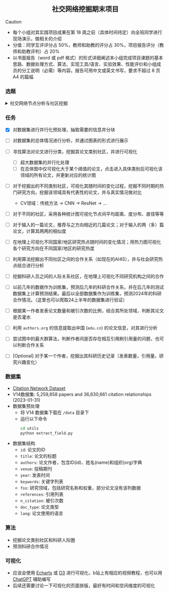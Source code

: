 <h2 align="center">社交网络挖掘期末项目</h2>

> [!CAUTION]
> - 每个小组对其实践项目成果在第 18 周之前（具体时间待定）向全班同学进行现场演示，做相关的介绍   
> - 分值：同学互评评分占 50%，教师和助教的评分占 30%，项目报告评分（教师和助教评判）占 20%   
> - 以书面报告（word 或 pdf 格式）的形式详细阐述本小组完成项目课题的基本思路、数据处理方式、算法、实现工具/语言、实验效果、性能评价和小组成员的分工说明（必需）等内容。报告可用中文或英文书写，要求不超过 8 页 A4 的篇幅

### 选题

<details>
<summary> 社交网络节点分析与社区挖掘 </summary>

- a. 应用某种社区挖掘算法划分网络中的不同社区，并用可视化技术展现出（具体展示工具不做硬性要求）。
- b. 对网络做进一步分析，例如应用各种节点的中心性度量算法将最具影响力/权威性/中枢性的节点识别并凸显出来，通过图、表等形式展现网络的各种属性度量结果（如节点间平均距离、度分布、图/社区的直径、网络结构演化等）。
- c. 附加任务（非必做，可任选其一）：
  - 链接预测：利用网络数据集提供的信息，设计一种机器学习模型预测网络中边的形成，同时说明预测模型性能评价的方法和结果。针对不同网络数据集，链接预测可对应不同的应用任务，如好友预测、科研合作预测、购买行为预测等。
  - 节点分类：设计一种模型判别网络中各节点的类别，同时说明模型性能评价的方法和结果。根据实际数据集可以实现二分类或多分类。

</details>

### 任务

- [x] 对数据集进行并行化预处理，抽取需要的信息并分块
- [ ] 对数据集的总体情况进行分析，并通过图表的形式进行展示
- [ ] 寻找算法对论文进行分类，挖掘其论文类别社区，并进行可视化
  - [ ] 超大数据集的并行化处理
  - [ ] 在总体图中仅可视化大于某个阈值的论文，点击进入具体类别后可视化该领域的所有论文，并更新对应的统计图
- [ ] 对于挖掘出的不同类别社区，可视化其随时间的变化过程，挖掘不同时期的热门研究方向，挖掘该领域具有代表性的论文，并与真实情况做对比
  - CV领域：传统方法 -> CNN -> ResNet -> ...
- [ ] 对于不同的社区，采用各种统计图可视化节点间平均距离、度分布、直径等等
- [ ] 对于输入的一篇论文，推荐与之方向相近的几篇论文；对于输入的两（多）篇论文，计算其两两的相似度
- [ ] 在地理上可视化不同国家/地区研究热点随时间的变化情况；用热力图可视化各个研究方向在不同国家/地区的研究热度 
- [ ] 利用算法挖掘出不同社区之间的合作关系（如现在的AI4S），并与社会研究热点结合进行分析
- [ ] 挖掘科研人员之间的人际关系社区，在地理上可视化不同研究机构之间的合作
- [ ] 以前几年的数据作为训练集，预测后几年的科研合作关系，并在后几年的测试数据集上计算预测结果。最后以全部数据集作为训练集，预测2024年的科研合作情况。（这里也可以爬取24上半年的数据集进行验证）
- [ ] 根据某一作者发表论文数量和被引次数的比例，结合其所处领域，判断其论文是否灌水
- [ ] 利用 `authors.org` 的信息提取出中国 (`edu.cn`) 的论文信息，对其进行分析
- [ ] 尝试图中的最大群算法，判断作者间是否存在相互引用刷引用量的问题，也可以判断合作关系
- [ ] [Optional] 对于某一个作者，挖掘出其科研历史记录（发表数量，引用量，研究兴趣变化）


### 数据集

- [Citation Network Dataset](https://www.aminer.cn/citation)
- V14数据集: 5,259,858 papers and 36,630,661 citation relationships (2023-01-31)
- 数据集预处理
  - 将 V14 数据集下载在 `/data` 目录下
  - 运行以下命令
    ```cmd
    cd utils
    python extract_field.py
    ```
- 数据集结构
  - `id`: 论文的ID
  - `title`: 论文的标题
  - `authors`: 论文作者，包含ID(id)、姓名(name)和组织(org)字典
  - `venue`: 投稿期刊
  - `year`: 发表时间
  - `keywords`: 关键字列表
  - `fos`: 研究领域，包括研究名称和权重，部分论文没有该列数据
  - `references`: 引用列表
  - `n_citation`: 被引次数
  - `doc_type`: 论文类型
  - `lang`: 论文使用的语言

### 算法

- 挖掘论文类别社区和科研人际圈
- 预测科研合作情况

### 可视化

- 应该会使用 [Echarts](https://echarts.apache.org/) 或 [D3](https://d3js.org/) 进行可视化，b站上有相应的视频教程，也可以用 [ChatGPT](https://chat.openai.com/) 辅助编写
- 后续还需要讨论一下可视化的页面排版，最好有时间和空间维度的可视化